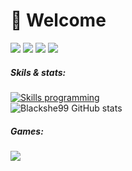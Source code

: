# 👋 Welcome


<img src="https://img.shields.io/badge/Windows-0078D6?style=for-the-badge&logo=windows&logoColor=white" />
<a href=""><img src="https://img.shields.io/badge/Gmail-D14836?style=for-the-badge&logo=gmail&logoColor=white" /></a>
<a href=""><img src="https://img.shields.io/badge/Telegram-2CA5E0?style=for-the-badge&logo=telegram&logoColor=white" /></a>
<a href=""><img src="https://img.shields.io/badge/Instagram-E4405F?style=for-the-badge&logo=instagram&logoColor=white" /></a>

##### Skils & stats:
[![Skills programming](https://skillicons.dev/icons?i=redhat)](https://skillicons.dev)
<br/>
![Blackshe99 GitHub stats](https://github-readme-stats.vercel.app/api?username=Blackshe99&hide=contribs,prs&show_icons=true&theme=tokyonight)

##### Games:
<img src="https://img.shields.io/badge/Steam-000000?style=for-the-badge&logo=steam&logoColor=whitev" />
</br>
